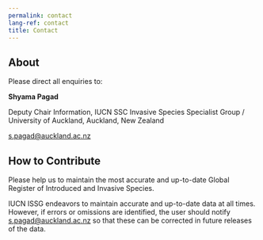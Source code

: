 ```yaml
---
permalink: contact
lang-ref: contact
title: Contact
---
```


## About

Please direct all enquiries to:

**Shyama Pagad**

Deputy Chair Information, IUCN SSC Invasive Species Specialist Group / University of Auckland, Auckland, New Zealand

s.pagad@auckland.ac.nz

## How to Contribute

Please help us to maintain the most accurate and up-to-date Global Register of Introduced and Invasive Species.

IUCN ISSG endeavors to maintain accurate and up-to-date data at all times. However, if errors or omissions are identified, the user should notify s.pagad@auckland.ac.nz so that these can be corrected in future releases of the data.
